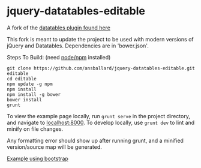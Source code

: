 # jquery-datatables-editable
A fork of the [datatables plugin found here](https://code.google.com/p/jquery-datatables-editable/)

This fork is meant to update the project to be used with modern versions of jQuery and Datatables. Dependencies are in 'bower.json'.

Steps To Build: (need [node/npm](https://nodejs.org/) installed)
```
git clone https://github.com/ansballard/jquery-datatables-editable.git editable
cd editable
npm update -g npm
npm install
npm install -g bower
bower install
grunt
```

To view the example page locally, run `grunt serve` in the project directory, and navigate to [localhost:8000](http://localhost:8000). To develop locally, use `grunt dev` to lint and minify on file changes.

Any formatting error should show up after running grunt, and a minified version/source map will be generated.

[Example using bootstrap](http://ansballard.github.io/jquery-datatables-editable/)
